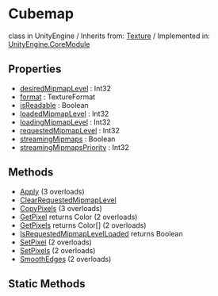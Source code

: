 # Cubemap
class in UnityEngine
 / Inherits from: <a href="https://docs.unity3d.com/6000.0/Documentation/ScriptReference/Texture.html">Texture</a> / Implemented in: <a href="https://docs.unity3d.com/6000.0/Documentation/ScriptReference/UnityEngine.CoreModule.html">UnityEngine.CoreModule</a>

## Properties
- <a href="https://docs.unity3d.com/6000.0/Documentation/ScriptReference/Cubemap-desiredMipmapLevel.html">desiredMipmapLevel</a> : Int32
- <a href="https://docs.unity3d.com/6000.0/Documentation/ScriptReference/Cubemap-format.html">format</a> : TextureFormat
- <a href="https://docs.unity3d.com/6000.0/Documentation/ScriptReference/Cubemap-isReadable.html">isReadable</a> : Boolean
- <a href="https://docs.unity3d.com/6000.0/Documentation/ScriptReference/Cubemap-loadedMipmapLevel.html">loadedMipmapLevel</a> : Int32
- <a href="https://docs.unity3d.com/6000.0/Documentation/ScriptReference/Cubemap-loadingMipmapLevel.html">loadingMipmapLevel</a> : Int32
- <a href="https://docs.unity3d.com/6000.0/Documentation/ScriptReference/Cubemap-requestedMipmapLevel.html">requestedMipmapLevel</a> : Int32
- <a href="https://docs.unity3d.com/6000.0/Documentation/ScriptReference/Cubemap-streamingMipmaps.html">streamingMipmaps</a> : Boolean
- <a href="https://docs.unity3d.com/6000.0/Documentation/ScriptReference/Cubemap-streamingMipmapsPriority.html">streamingMipmapsPriority</a> : Int32

## Methods
- <a href="https://docs.unity3d.com/6000.0/Documentation/ScriptReference/Cubemap.Apply.html">Apply</a> (3 overloads)
- <a href="https://docs.unity3d.com/6000.0/Documentation/ScriptReference/Cubemap.ClearRequestedMipmapLevel.html">ClearRequestedMipmapLevel</a>
- <a href="https://docs.unity3d.com/6000.0/Documentation/ScriptReference/Cubemap.CopyPixels.html">CopyPixels</a> (3 overloads)
- <a href="https://docs.unity3d.com/6000.0/Documentation/ScriptReference/Cubemap.GetPixel.html">GetPixel</a> returns Color (2 overloads)
- <a href="https://docs.unity3d.com/6000.0/Documentation/ScriptReference/Cubemap.GetPixels.html">GetPixels</a> returns Color[] (2 overloads)
- <a href="https://docs.unity3d.com/6000.0/Documentation/ScriptReference/Cubemap.IsRequestedMipmapLevelLoaded.html">IsRequestedMipmapLevelLoaded</a> returns Boolean
- <a href="https://docs.unity3d.com/6000.0/Documentation/ScriptReference/Cubemap.SetPixel.html">SetPixel</a> (2 overloads)
- <a href="https://docs.unity3d.com/6000.0/Documentation/ScriptReference/Cubemap.SetPixels.html">SetPixels</a> (2 overloads)
- <a href="https://docs.unity3d.com/6000.0/Documentation/ScriptReference/Cubemap.SmoothEdges.html">SmoothEdges</a> (2 overloads)

## Static Methods
